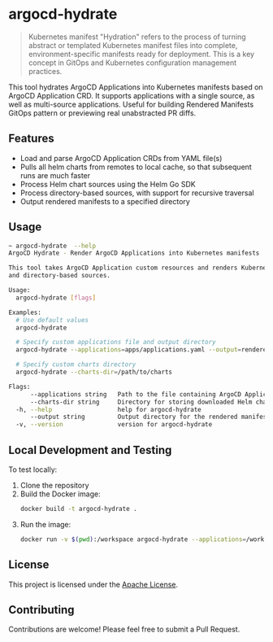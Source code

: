 # argocd-hydrate

> Kubernetes manifest "Hydration" refers to the process of turning abstract or templated Kubernetes manifest files into complete, environment-specific manifests ready for deployment. This is a key concept in GitOps and Kubernetes configuration management practices.

This tool hydrates ArgoCD Applications into Kubernetes manifests based on ArgoCD Application CRD. It supports applications with a single source, as well as multi-source applications. Useful for building Rendered Manifests GitOps pattern or previewing real unabstracted PR diffs.

## Features

- Load and parse ArgoCD Application CRDs from YAML file(s)
- Pulls all helm charts from remotes to local cache, so that subsequent runs are much faster
- Process Helm chart sources using the Helm Go SDK
- Process directory-based sources, with support for recursive traversal
- Output rendered manifests to a specified directory

## Usage

```bash
~ argocd-hydrate  --help
ArgoCD Hydrate - Render ArgoCD Applications into Kubernetes manifests

This tool takes ArgoCD Application custom resources and renders Kubernetes manifests. It supports applications that use Helm charts
and directory-based sources.

Usage:
  argocd-hydrate [flags]

Examples:
  # Use default values
  argocd-hydrate

  # Specify custom applications file and output directory
  argocd-hydrate --applications=apps/applications.yaml --output=rendered

  # Specify custom charts directory
  argocd-hydrate --charts-dir=/path/to/charts

Flags:
      --applications string   Path to the file containing ArgoCD Application CRDs (default "manifests/applications.yaml")
      --charts-dir string     Directory for storing downloaded Helm charts (default "charts")
  -h, --help                  help for argocd-hydrate
      --output string         Output directory for the rendered manifests (default "manifests")
  -v, --version               version for argocd-hydrate
```

## Local Development and Testing

To test locally:

1. Clone the repository
2. Build the Docker image:
   ```bash
   docker build -t argocd-hydrate .
   ```
3. Run the image:
   ```bash
   docker run -v $(pwd):/workspace argocd-hydrate --applications=/workspace/manifests/applications.yaml --output=/workspace/hydrated-manifests
   ```

## License

This project is licensed under the [Apache License](LICENSE).

## Contributing

Contributions are welcome! Please feel free to submit a Pull Request.
